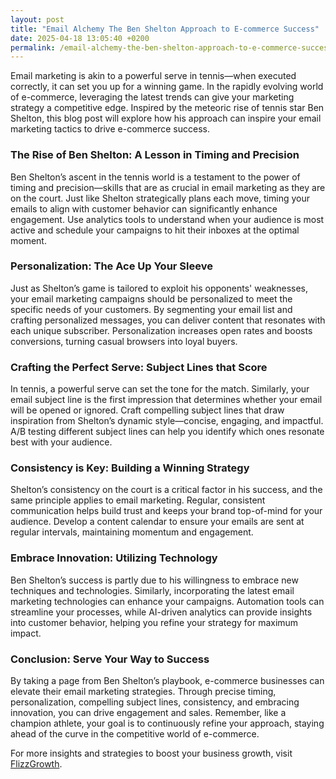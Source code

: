 ```yaml
---
layout: post
title: "Email Alchemy The Ben Shelton Approach to E-commerce Success"
date: 2025-04-18 13:05:40 +0200
permalink: /email-alchemy-the-ben-shelton-approach-to-e-commerce-success/
---
```



Email marketing is akin to a powerful serve in tennis—when executed correctly, it can set you up for a winning game. In the rapidly evolving world of e-commerce, leveraging the latest trends can give your marketing strategy a competitive edge. Inspired by the meteoric rise of tennis star Ben Shelton, this blog post will explore how his approach can inspire your email marketing tactics to drive e-commerce success.

### The Rise of Ben Shelton: A Lesson in Timing and Precision

Ben Shelton’s ascent in the tennis world is a testament to the power of timing and precision—skills that are as crucial in email marketing as they are on the court. Just like Shelton strategically plans each move, timing your emails to align with customer behavior can significantly enhance engagement. Use analytics tools to understand when your audience is most active and schedule your campaigns to hit their inboxes at the optimal moment.

### Personalization: The Ace Up Your Sleeve

Just as Shelton’s game is tailored to exploit his opponents' weaknesses, your email marketing campaigns should be personalized to meet the specific needs of your customers. By segmenting your email list and crafting personalized messages, you can deliver content that resonates with each unique subscriber. Personalization increases open rates and boosts conversions, turning casual browsers into loyal buyers.

### Crafting the Perfect Serve: Subject Lines that Score

In tennis, a powerful serve can set the tone for the match. Similarly, your email subject line is the first impression that determines whether your email will be opened or ignored. Craft compelling subject lines that draw inspiration from Shelton’s dynamic style—concise, engaging, and impactful. A/B testing different subject lines can help you identify which ones resonate best with your audience.

### Consistency is Key: Building a Winning Strategy

Shelton’s consistency on the court is a critical factor in his success, and the same principle applies to email marketing. Regular, consistent communication helps build trust and keeps your brand top-of-mind for your audience. Develop a content calendar to ensure your emails are sent at regular intervals, maintaining momentum and engagement.

### Embrace Innovation: Utilizing Technology

Ben Shelton’s success is partly due to his willingness to embrace new techniques and technologies. Similarly, incorporating the latest email marketing technologies can enhance your campaigns. Automation tools can streamline your processes, while AI-driven analytics can provide insights into customer behavior, helping you refine your strategy for maximum impact.

### Conclusion: Serve Your Way to Success

By taking a page from Ben Shelton’s playbook, e-commerce businesses can elevate their email marketing strategies. Through precise timing, personalization, compelling subject lines, consistency, and embracing innovation, you can drive engagement and sales. Remember, like a champion athlete, your goal is to continuously refine your approach, staying ahead of the curve in the competitive world of e-commerce.

For more insights and strategies to boost your business growth, visit [FlizzGrowth](https://flizzgrowth.com).